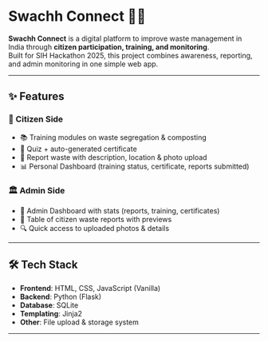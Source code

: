 # Swachh Connect 🚮🌱

**Swachh Connect** is a digital platform to improve waste management in India through **citizen participation, training, and monitoring**.  
Built for SIH Hackathon 2025, this project combines awareness, reporting, and admin monitoring in one simple web app.

---

## ✨ Features

### 👥 Citizen Side
- 📚 Training modules on waste segregation & composting  
- 📝 Quiz + auto-generated certificate  
- 📸 Report waste with description, location & photo upload  
- 📊 Personal Dashboard (training status, certificate, reports submitted)  

### 🏛️ Admin Side
- 📑 Admin Dashboard with stats (reports, training, certificates)  
- 📂 Table of citizen waste reports with previews  
- 🔍 Quick access to uploaded photos & details  

---

## 🛠️ Tech Stack

- **Frontend**: HTML, CSS, JavaScript (Vanilla)  
- **Backend**: Python (Flask)  
- **Database**: SQLite  
- **Templating**: Jinja2  
- **Other**: File upload & storage system  

---
